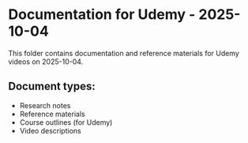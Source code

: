 # Documentation for Udemy - 2025-10-04

This folder contains documentation and reference materials for Udemy videos on 2025-10-04.

## Document types:
- Research notes
- Reference materials
- Course outlines (for Udemy)
- Video descriptions
